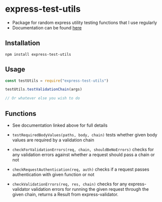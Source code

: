 # express-test-utils

- Package for random express utility testing functions that I use regularly
- Documentation can be found [here](https://hugophibbs.github.io/express-test-utils/)

## Installation
```shell
npm install express-test-utils
````

## Usage
```typescript
const testUtils = require("express-test-utils")

testUtils.testValidationChain(args)

// Or whatever else you wish to do
```

## Functions
- See documentation linked above for full details

- `testRequiredBodyValues(paths, body, chain)` tests whether given body values are required by a validation chain
- `checkForValidationErrors(req, chain, shouldBeNoErrors)` checks for any validation errors against whether a request should pass a chain or not
- `checkRequestAuthentication(req, auth)` checks if a request passes authentication with given function or not
- `checkValidationErrors(req, res, chain)` checks for any express-validator validation errors for running the given request through the given chain, returns a Result from express-validator.